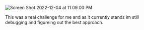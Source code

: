 
![Screen Shot 2022-12-04 at 11 09 00 PM](https://user-images.githubusercontent.com/105082689/205566224-72d65482-fb4c-41b2-a00b-b79edfd8914a.png)


This was a real challenge for me and as it currently stands im still debugging and figureing out the best approach. 
